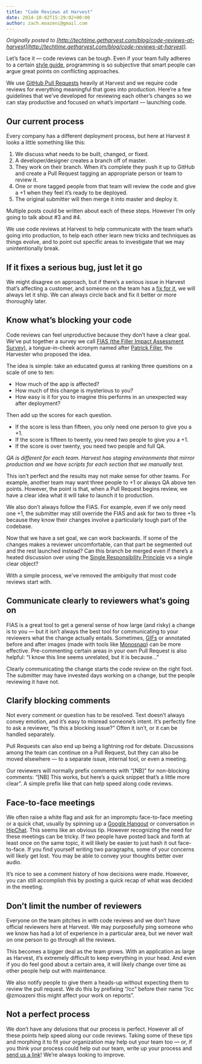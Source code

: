 ```yaml
---
title: "Code Reviews at Harvest"
date: 2014-10-02T15:29:02+00:00
author: zach.moazeni@gmail.com
---
```


_Originally posted to [http://techtime.getharvest.com/blog/code-reviews-at-harvest](http://techtime.getharvest.com/blog/code-reviews-at-harvest)._

Let’s face it — code reviews can be tough. Even if your team fully adheres to a certain [style guide](https://github.com/bbatsov/ruby-style-guide), programming is so subjective that smart people can argue great points on conflicting approaches.

We use [GitHub Pull Requests](https://help.github.com/articles/using-pull-requests) heavily at Harvest and we require code reviews for everything meaningful that goes into production. Here’re a few guidelines that we’ve developed for reviewing each other’s changes so we can stay productive and focused on what’s important — launching code.

## Our current process ##

Every company has a different deployment process, but here at Harvest it looks a little something like this:

1. We discuss what needs to be built, changed, or fixed.
2. A developer/designer creates a branch off of master.
3. They work on their branch. When it’s complete they push it up to GitHub and create a Pull Request tagging an appropriate person or team to review it.
4. One or more tagged people from that team will review the code and give a +1 when they feel it’s ready to be deployed.
5. The original submitter will then merge it into master and deploy it.

Multiple posts could be written about each of these steps. However I’m only going to talk about #3 and #4.

We use code reviews at Harvest to help communicate with the team what’s going into production, to help each other learn new tricks and techniques as things evolve, and to point out specific areas to investigate that we may unintentionally break.

## If it fixes a serious bug, just let it go ##

We might disagree on approach, but if there’s a serious issue in Harvest that’s affecting a customer, and someone on the team has a [fix for it](/blog/find-bugs-once-and-the-joy-of-bug-fixing), we will always let it ship. We can always circle back and fix it better or more thoroughly later.

## Know what’s blocking your code ##

Code reviews can feel unproductive because they don’t have a clear goal. We’ve put together a survey we call [FIAS (the Filler Impact Assessment Survey)](http://harvesthq.github.io/fias/?v1=1&v2=1&v3=1), a tongue-in-cheek acronym named after [Patrick Filler](https://www.getharvest.com/about/meet-the-team#patrick-filler), the Harvester who proposed the idea.

The idea is simple: take an educated guess at ranking three questions on a scale of one to ten:

* How much of the app is affected?
* How much of this change is mysterious to you?
* How easy is it for you to imagine this performs in an unexpected way after deployment?

Then add up the scores for each question.

* If the score is less than fifteen, you only need one person to give you a +1.
* If the score is fifteen to twenty, you need two people to give you a +1.
* If the score is over twenty, you need two people and full QA.

_QA is different for each team. Harvest has staging environments that mirror production and we have scripts for each section that we manually test._

This isn’t perfect and the results may not make sense for other teams. For example, another team may want three people to +1 or always QA above ten points. However, the point is that, when a Pull Request begins review, we have a clear idea what it will take to launch it to production.

We also don’t always follow the FIAS. For example, even if we only need one +1, the submitter may still override the FIAS and ask for two to three +1s because they know their changes involve a particularly tough part of the codebase.

Now that we have a set goal, we can work backwards. If some of the changes makes a reviewer uncomfortable, can that part be segmented out and the rest launched instead? Can this branch be merged even if there’s a heated discussion over using the [Single Responsibility Principle](http://en.wikipedia.org/wiki/Single_responsibility_principle) vs a single clear object?

With a simple process, we’ve removed the ambiguity that most code reviews start with.

## Communicate clearly to reviewers what’s going on ##

FIAS is a great tool to get a general sense of how large (and risky) a change is to you — but it isn’t always the best tool for communicating to your reviewers what the change actually entails. Sometimes, [GIFs](http://www.schneems.com/post/41104255619/use-gifs-in-your-pull-request-for-good-not-evil/) or annotated before and after images (made with tools like [Monosnap](http://monosnap.com/welcome)) can be more effective. Pre-commenting certain areas in your own Pull Request is also helpful: “I know this line seems unrelated, but it is because…”

Clearly communicating the change starts the code review on the right foot. The submitter may have invested days working on a change, but the people reviewing it have not.

## Clarify blocking comments ##

Not every comment or question has to be resolved. Text doesn’t always convey emotion, and it’s easy to misread someone’s intent. It’s perfectly fine to ask a reviewer, “Is this a blocking issue?” Often it isn’t, or it can be handled separately.

Pull Requests can also end up being a lightning rod for debate. Discussions among the team can continue on a Pull Request, but they can also be moved elsewhere — to a separate issue, internal tool, or even a meeting.

Our reviewers will normally prefix comments with “[NB]” for non-blocking comments: “[NB] This works, but here’s a quick snippet that’s a little more clear”. A simple prefix like that can help speed along code reviews.

## Face-to-face meetings ##

We often raise a white flag and ask for an impromptu face-to-face meeting or a quick chat, usually by spinning up a [Google Hangout](https://www.google.com/+/learnmore/hangouts/) or conversation in [HipChat](https://www.hipchat.com/). This seems like an obvious tip. However recognizing the need for these meetings can be tricky. If two people have posted back and forth at least once on the same topic, it will likely be easier to just hash it out face-to-face. If you find yourself writing two paragraphs, some of your concerns will likely get lost. You may be able to convey your thoughts better over audio.

It’s nice to see a comment history of how decisions were made. However, you can still accomplish this by posting a quick recap of what was decided in the meeting.

## Don’t limit the number of reviewers ##

Everyone on the team pitches in with code reviews and we don’t have official reviewers here at Harvest. We may purposefully ping someone who we know has had a lot of experience in a particular area, but we never wait on one person to go through all the reviews.

This becomes a bigger deal as the team grows. With an application as large as Harvest, it’s extremely difficult to keep everything in your head. And even if you do feel good about a certain area, it will likely change over time as other people help out with maintenance.

We also notify people to give them a heads-up without expecting them to review the pull request. We do this by prefixing “/cc” before their name  “/cc @zmoazeni this might affect your work on reports”.

## Not a perfect process ##

We don’t have any delusions  that our process is perfect. However all of these points help speed along our code reviews. Taking some of these tips and morphing it to fit your organization may help out your team too — or, if you think your process could help out our team, write up your process and [send us a link](mailto:zach@getharvest.com)! We’re always looking to improve.
